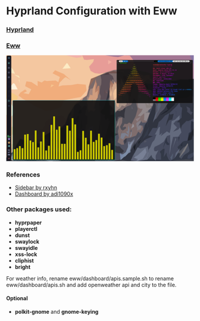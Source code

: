 # Hyprland Configuration with Eww

### [Hyprland](https://github.com/hyprwm/Hyprland "Hyprland")

### [Eww](https://github.com/elkowar/eww "Eww")

![image](hypr/screenshots/desktop.png)

### References

* [Sidebar by rxyhn](https://github.com/rxyhn/bspdots)
* [Dashboard by adi1090x](https://github.com/adi1090x/widgets)

### Other packages used:

* **hyprpaper**
* **playerctl**
* **dunst**
* **swaylock**
* **swayidle**
* **xss-lock**
* **cliphist**
* **bright**

For weather info, rename eww/dashboard/apis.sample.sh to rename eww/dashboard/apis.sh and add openweather api and city to the file.

#### Optional

* **polkit-gnome** and **gnome-keying**

